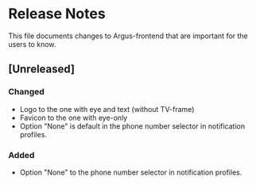 # Release Notes
This file documents changes to Argus-frontend that are important for the users to know.

## [Unreleased]

### Changed
- Logo to the one with eye and text (without TV-frame)
- Favicon to the one with eye-only
- Option "None" is default in the phone number selector in notification profiles.

### Added
- Option "None" to the phone number selector in notification profiles.